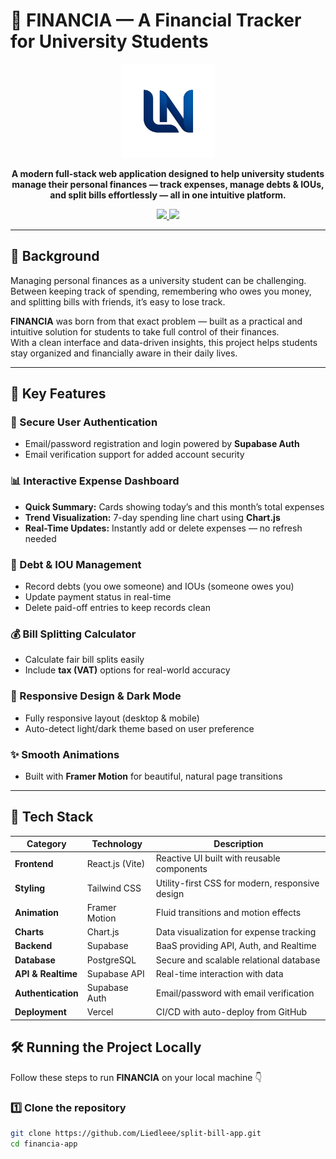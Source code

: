 # 💸 FINANCIA — A Financial Tracker for University Students  

<p align="center">
  <img src="public/log.png" alt="Financia Logo" width="150"/>
</p>

<p align="center">
  <b>A modern full-stack web application designed to help university students manage their personal finances — track expenses, manage debts & IOUs, and split bills effortlessly — all in one intuitive platform.</b>
</p>

<p align="center">
  <a href="https://financia-delta.vercel.app/">
    <img src="https://img.shields.io/badge/Live_Demo-Financia-blue?style=for-the-badge&logo=vercel"/>
  </a>
  <a href="https://github.com/Liedleee/split-bill-app">
    <img src="https://img.shields.io/badge/GitHub-Repository-black?style=for-the-badge&logo=github"/>
  </a>
</p>

---

## 🌱 Background  

Managing personal finances as a university student can be challenging. Between keeping track of spending, remembering who owes you money, and splitting bills with friends, it’s easy to lose track.  

**FINANCIA** was born from that exact problem — built as a practical and intuitive solution for students to take full control of their finances.  
With a clean interface and data-driven insights, this project helps students stay organized and financially aware in their daily lives.  

---

## 🚀 Key Features  

### 🔐 Secure User Authentication  
- Email/password registration and login powered by **Supabase Auth**  
- Email verification support for added account security  

### 📊 Interactive Expense Dashboard  
- **Quick Summary:** Cards showing today’s and this month’s total expenses  
- **Trend Visualization:** 7-day spending line chart using **Chart.js**  
- **Real-Time Updates:** Instantly add or delete expenses — no refresh needed  

### 🤝 Debt & IOU Management  
- Record debts (you owe someone) and IOUs (someone owes you)  
- Update payment status in real-time  
- Delete paid-off entries to keep records clean  

### 💰 Bill Splitting Calculator  
- Calculate fair bill splits easily  
- Include **tax (VAT)** options for real-world accuracy  

### 🌙 Responsive Design & Dark Mode  
- Fully responsive layout (desktop & mobile)  
- Auto-detect light/dark theme based on user preference  

### ✨ Smooth Animations  
- Built with **Framer Motion** for beautiful, natural page transitions  

---

## 🧩 Tech Stack  

| Category | Technology | Description |
|-----------|-------------|-------------|
| **Frontend** | React.js (Vite) | Reactive UI built with reusable components |
| **Styling** | Tailwind CSS | Utility-first CSS for modern, responsive design |
| **Animation** | Framer Motion | Fluid transitions and motion effects |
| **Charts** | Chart.js | Data visualization for expense tracking |
| **Backend** | Supabase | BaaS providing API, Auth, and Realtime |
| **Database** | PostgreSQL | Secure and scalable relational database |
| **API & Realtime** | Supabase API | Real-time interaction with data |
| **Authentication** | Supabase Auth | Email/password with email verification |
| **Deployment** | Vercel | CI/CD with auto-deploy from GitHub |


## 🛠️ Running the Project Locally  

Follow these steps to run **FINANCIA** on your local machine 👇  

### 1️⃣ Clone the repository  
```bash
git clone https://github.com/Liedleee/split-bill-app.git
cd financia-app
